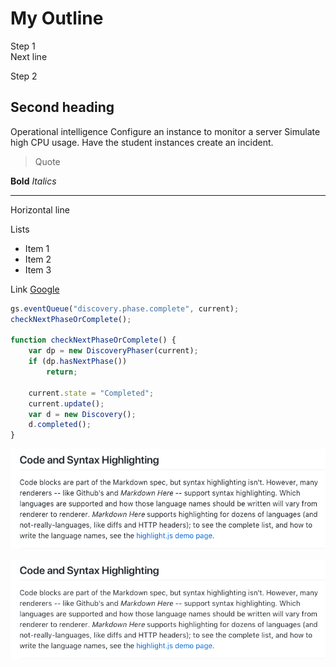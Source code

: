 # My Outline

Step 1  
Next line

Step 2

## Second heading

Operational intelligence
Configure an instance to monitor a server
Simulate high CPU usage.
Have the student instances create an incident.

> Quote

**Bold**
*Italics*

---
Horizontal line

Lists
 - Item 1
 - Item 2
 - Item 3
 
 Link [Google](http://www.google.com)

```javascript
gs.eventQueue("discovery.phase.complete", current);
checkNextPhaseOrComplete();

function checkNextPhaseOrComplete() {
    var dp = new DiscoveryPhaser(current);
    if (dp.hasNextPhase())
        return;

    current.state = "Completed";
    current.update();
    var d = new Discovery();
    d.completed();
}
```

![alt text](https://github.com/jonokoster/CC18/raw/master/images/Image1.png "Logo Title Text 1")

<kbd>
  <img src="https://github.com/jonokoster/CC18/raw/master/images/Image1.png">
</kbd>